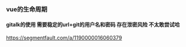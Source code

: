###  vue的生命周期

#### gitalk的使用   需要稳定的url+git的用户名和密码 存在泄密风险  不太敢尝试哈
https://segmentfault.com/a/1190000016060379